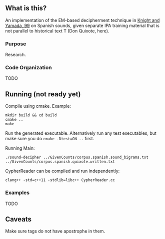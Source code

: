 ## What is this?
An implementation of the EM-based decipherment technique in [Knight and Yamada,
99](http://www.aclweb.org/anthology/W/W99/W99-0906.pdf) on Spanish sounds, given
separate IPA training material that is not parallel to historical text T (Don
Quixote, here).

### Purpose
Research. 

### Code Organization
TODO

## Running (not ready yet)
Compile using cmake. Example:

    mkdir build && cd build
    cmake ..
    make

Run the generated executable. Alternatively run any test executables, but make
sure you do `cmake -Dtest=ON ..` first.

Running Main:

    ./sound-decipher ../GivenCounts/corpus.spanish.sound_bigrams.txt
    ../GivenCounts/corpus.spanish.quixote.written.txt

CypherReader can be compiled and run independently:

    clang++ -std=c++11 -stdlib=libc++ CypherReader.cc

### Examples
TODO

## Caveats
Make sure tags do not have apostrophe in them.
